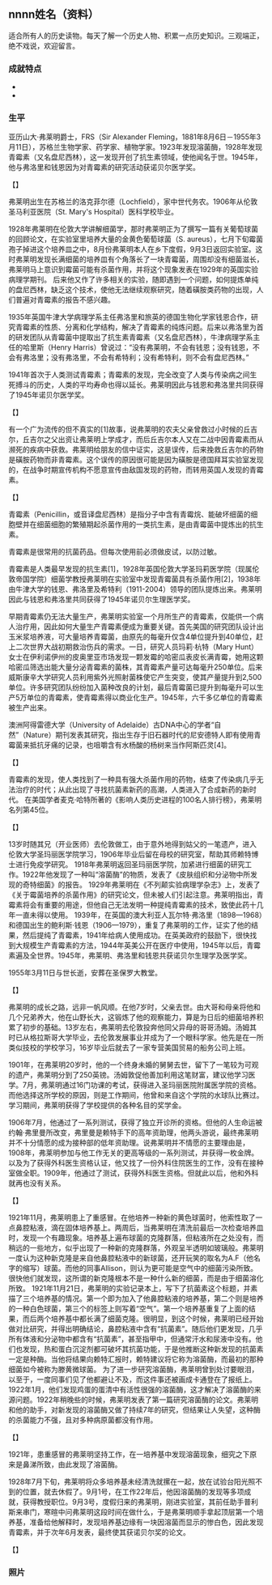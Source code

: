 ## nnnn姓名（资料）

适合所有人的历史读物。每天了解一个历史人物、积累一点历史知识。三观端正，绝不戏说，欢迎留言。  

### 成就特点

- ​
- ​


### 生平

亚历山大·弗莱明爵士，FRS（Sir Alexander Fleming，1881年8月6日－1955年3月11日），苏格兰生物学家、药学家、植物学家。1923年发现溶菌酶，1928年发现青霉素（又名盘尼西林），这一发现开创了抗生素领域，使他闻名于世。1945年，他与弗洛里和钱恩因为对青霉素的研究活动获诺贝尔医学奖。

【】

弗莱明出生在苏格兰的洛克菲尔德（Lochfield），家中世代务农。1906年从伦敦圣马利亚医院（St. Mary's Hospital）医科学校毕业。

1928年弗莱明在伦敦大学讲解细菌学，那时弗莱明正为了撰写一篇有关葡萄球菌的回顾论文，在实验室里培养大量的金黄色葡萄球菌（S. aureus），七月下旬霉菌孢子掉进这个培养皿之中，8月份弗莱明本人在乡下度假，9月3日返回实验室。这时弗莱明发现长满细菌的培养皿有个角落长了一块青霉菌，周围却没有细菌滋长，弗莱明马上意识到霉菌可能有杀菌作用，并将这个现象发表在1929年的英国实验病理学期刊。
后来他又作了许多相关的实验，随即遇到一个问题，如何提炼单纯的盘尼西林，缺乏这个技术，使他无法继续观察研究，随着磺胺类药物的出现，人们普遍对青霉素的报告不感兴趣。

1935年英国牛津大学病理学系主任弗洛里和旅英的德国生物化学家钱恩合作，研究青霉素的性质、分离和化学结构，解决了青霉素的纯炼问题。后来以弗洛里为首的研发团队从青霉菌中提取出了抗生素青霉素（又名盘尼西林），牛津病理学系主任的哈里斯（Henry Harris）曾说过：“没有弗莱明，不会有钱恩；没有钱恩，不会有弗洛里；没有弗洛里，不会有希特利；没有希特利，则不会有盘尼西林。”

1941年首次于人类测试青霉素；青霉素的发现，完全改变了人类与传染病之间生死搏斗的历史，人类的平均寿命也得以延长。弗莱明因此与钱恩和弗洛里共同获得了1945年诺贝尔医学奖。

【】

有一个广为流传的但不真实的[1]故事，说弗莱明的农夫父亲曾救过小时候的丘吉尔，丘吉尔之父出资让弗莱明上学成才，而后丘吉尔本人又在二战中因青霉素而从濒死的疾病中获救。弗莱明给朋友的信中证实，这是误传，后来挽救丘吉尔的药物是磺胺药物而非青霉素。这个误传的原因很可能是因为磺胺是德国拜耳实验室发现的，在战争时期宣传机构不愿意宣传由敌国发现的药物，而转用英国人发现的青霉素。

【】

青霉素（Penicillin，或音译盘尼西林）是指分子中含有青霉烷、能破坏细菌的细胞壁并在细菌细胞的繁殖期起杀菌作用的一类抗生素，是由青霉菌中提炼出的抗生素。

青霉素是很常用的抗菌药品。但每次使用前必须做皮试，以防过敏。

青霉素是人类最早发现的抗生素[1]，1928年英国伦敦大学圣玛莉医学院（现属伦敦帝国学院）细菌学教授弗莱明在实验室中发现青霉菌具有杀菌作用[2]，1938年由牛津大学的钱恩、弗洛里及希特利（1911-2004）领导的团队提炼出来。弗莱明因此与钱恩和弗洛里共同获得了1945年诺贝尔生理医学奖。

早期青霉素仍无法大量生产，弗莱明实验室一个月所生产的青霉素，仅能供一个病人治疗用，因此如何大量生产青霉素便成为重要关键。首先美国的研究团队设计出玉米浆培养液，可大量培养青霉菌，由原先的每毫升仅含4单位提升到40单位，赶上二次世界大战初期救治伤兵的需求。一日，研究人员玛莉·杭特（Mary Hunt）女士在伊利诺伊州的皮奥里亚市场发现一颗发霉的哈密瓜表皮长满青霉，她用这颗哈密瓜筛选出能大量分泌青霉素的菌株，其青霉素产量可达每毫升250单位。后来威斯康辛大学研究人员利用紫外光照射菌株使它产生突变，使其产量提升到2,500单位。许多研究团队纷纷加入菌种改良的计划，最后青霉菌已提升到每毫升可以生产5万单位的青霉素，使青霉素得以商业化生产。1945年，六千多亿单位的青霉素被生产出来。

澳洲阿得雷德大学（University of Adelaide）古DNA中心的学者“自然”（Nature）期刊发表其研究，指出生存于旧石器时代的尼安德特人即有使用青霉菌来抵抗牙痛的记录，也咀嚼含有水杨酸的杨树来当作阿斯匹灵[4]。

【】

青霉素的发现，使人类找到了一种具有强大杀菌作用的药物，结束了传染病几乎无法治疗的时代；从此出现了寻找抗菌素新药的高潮，人类进入了合成新药的新时代。
在美国学者麦克·哈特所著的《影响人类历史进程的100名人排行榜》，弗莱明名列第45位。

【】

13岁时随其兄（开业医师）去伦敦做工，由于意外地得到姑父的一笔遗产，进入伦敦大学圣玛丽医学院学习，1906年毕业后留在母校的研究室，帮助其师赖特博士进行免疫学研究。
1918年弗莱明返回圣玛丽医学院，加紧进行细菌的研究工作。1922年他发现了一种叫“溶菌酶”的物质，发表了《皮肤组织和分泌物中所发现的奇特细菌》的报告。
1929年弗莱明在《不列颠实验病理学杂志》上，发表了《关于霉菌培养的杀菌作用》的研究论文，但未被人们引起注意。弗莱明指出，青霉素将会有重要的用途，但他自己无法发明一种提纯青霉素的技术，致使此药十几年一直未得以使用。
1939年，在英国的澳大利亚人瓦尔特·弗洛里（1898—1968）和德国出生的鲍利斯·钱恩（1906—1979），重复了弗莱明的工作，证实了他的结果，然后提纯了青霉素，1941年给病人使用成功。在英美政府的鼓励下，很快找到大规模生产青霉素的方法，1944年英美公开在医疗中使用，1945年以后，青霉素遍及全世界。1945年，弗莱明、弗洛里和钱恩共获诺贝尔生理学及医学奖。



1955年3月11日与世长逝，安葬在圣保罗大教堂。

【】

弗莱明的成长之路，远非一帆风顺。在他7岁时，父亲去世。由大哥和母亲将他和几个兄弟养大，他在山野长大，这锻炼了他的观察能力，算是为日后的细菌培养积累了初步的基础。13岁左右，弗莱明去伦敦投奔他同父异母的哥哥汤姆。汤姆其时已从格拉斯哥大学毕业，去伦敦发展事业并成为了一个眼科学家。他先是在一所类似技校的学校学习，16岁毕业后就去了一家专营美国贸易的船务公司上班。

1901年，在弗莱明20岁时，他的一个终身未婚的舅舅去世，留下了一笔较为可观的遗产，弗莱明分到了250英镑。汤姆敦促他善加利用这笔财富，建议他学习医学。7月，弗莱明通过16门功课的考试，获得进入圣玛丽医院附属医学院的资格。而他选择这所学校的原因，则是工作期间，他曾和来自这个学院的水球队比赛过。学习期间，弗莱明获得了学校提供的各种名目的奖学金。

1906年7月，他通过了一系列测试，获得了独立开诊所的资格。但他的人生命运被约翰·弗里曼所改变，弗里曼是赖特手下的高年资助理，他两头游说，最终弗莱明并不十分情愿的成为接种部的低年资助理。说弗莱明并不情愿的主要理由是，1908年，弗莱明参加与他工作无关的更高等级的一系列测试，并获得一枚金牌。以及为了获得外科医生资格认证，他又找了一份外科住院医生的工作，没有在接种室做全职。1909年，他通过了测试，获得外科医生资格。但就此以后，他和外科就再也没有关系。

【】

1921年11月，弗莱明患上了重感冒。在他培养一种新的黄色球菌时，他索性取了一点鼻腔粘液，滴在固体培养基上。两周后，当弗莱明在清洗前最后一次检查培养皿时，发现一个有趣现象。培养基上遍布球菌的克隆群落，但粘液所在之处没有，而稍远的一些地方，似乎出现了一种新的克隆群落，外观呈半透明如玻璃般。弗莱明一度认为这种新克隆是来自他鼻腔粘液中的新球菌，还开玩笑的取名为A.F（他名字的缩写）球菌。而他的同事Allison，则认为更可能是空气中的细菌污染所致。很快他们就发现，这所谓的新克隆根本不是一种什么新的细菌，而是由于细菌溶化所致。
1921年11月21日，弗莱明的实验记录本上，写下了抗菌素这个标题，并素描了三个培养基的情况。第一个即为加入了他鼻腔粘液的培养基，第二个则是培养的一种白色球菌，第三个的标签上则写着“空气”。第一个培养基重复了上面的结果，而后两个培养基中都长满了细菌克隆。很明显，到这个时候，弗莱明已经开始做对比研究，并得出明确结论，鼻腔粘液中含有“抗菌素”。随后他们更发现，几乎所有体液和分泌物中都含有“抗菌素”，甚至指甲中，但通常汗水和尿液中没有。他们也发现，热和蛋白沉淀剂都可破坏其抗菌功能，于是他推断这种新发现的抗菌素一定是种酶。当他将结果向赖特汇报时，赖特建议将它称为溶菌酶，而最初的那种细菌如今被称为滕黄微球菌。
为了进一步研究溶菌酶，弗莱明曾到处讨要眼泪，以至于，一度同事们见了他都避让不及，而这件事还被画成卡通登在了报纸上。1922年1月，他们发现鸡蛋的蛋清中有活性很强的溶菌酶，这才解决了溶菌酶的来源问题。1922年稍晚些的时候，弗莱明发表了第一篇研究溶菌酶的论文。弗莱明和他的助手，对新发现的溶菌酶又做了持续7年的研究，但结果让人失望，这种酶的杀菌能力不强，且对多种病原菌都没有作用。

【】

1921年，患重感冒的弗莱明坚持工作，在一培养基中发现溶菌现象，细究之下原来是鼻涕所致，由此发现了溶菌酶。

1928年7月下旬，弗莱明将众多培养基未经清洗就摞在一起，放在试验台阳光照不到的位置，就去休假了。9月1号，在工作22年后，他因溶菌酶的发现等多项成就，获得教授职位。9月3号，度假归来的弗莱明，刚进实验室，其前任助手普利斯来串门，寒暄中问弗莱明这段时间在做什么，于是弗莱明顺手拿起顶层第一个培养基，准备给他解释时，发现培养基边缘有一块因溶菌而显示的惨白色，因此发现青霉素，并于次年6月发表，最终使其获诺贝尔奖的论文。

【】

### 照片

